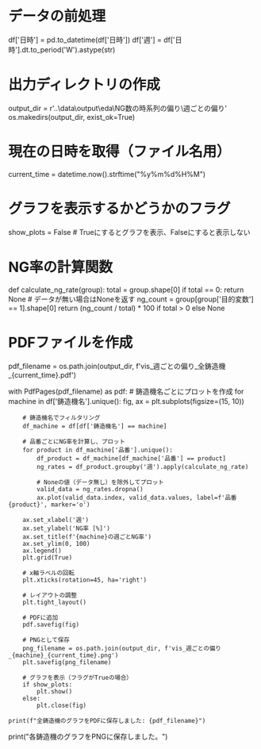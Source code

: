 # データの前処理
df['日時'] = pd.to_datetime(df['日時'])
df['週'] = df['日時'].dt.to_period('W').astype(str)

# 出力ディレクトリの作成
output_dir = r'..\data\output\eda\NG数の時系列の偏り\週ごとの偏り'
os.makedirs(output_dir, exist_ok=True)

# 現在の日時を取得（ファイル名用）
current_time = datetime.now().strftime("%y%m%d%H%M")

# グラフを表示するかどうかのフラグ
show_plots = False  # Trueにするとグラフを表示、Falseにすると表示しない

# NG率の計算関数
def calculate_ng_rate(group):
    total = group.shape[0]
    if total == 0:
        return None  # データが無い場合はNoneを返す
    ng_count = group[group['目的変数'] == 1].shape[0]
    return (ng_count / total) * 100 if total > 0 else None

# PDFファイルを作成
pdf_filename = os.path.join(output_dir, f'vis_週ごとの偏り_全鋳造機_{current_time}.pdf')

with PdfPages(pdf_filename) as pdf:
    # 鋳造機名ごとにプロットを作成
    for machine in df['鋳造機名'].unique():
        fig, ax = plt.subplots(figsize=(15, 10))
        
        # 鋳造機名でフィルタリング
        df_machine = df[df['鋳造機名'] == machine]
        
        # 品番ごとにNG率を計算し、プロット
        for product in df_machine['品番'].unique():
            df_product = df_machine[df_machine['品番'] == product]
            ng_rates = df_product.groupby('週').apply(calculate_ng_rate)
            
            # Noneの値（データ無し）を除外してプロット
            valid_data = ng_rates.dropna()
            ax.plot(valid_data.index, valid_data.values, label=f'品番 {product}', marker='o')
        
        ax.set_xlabel('週')
        ax.set_ylabel('NG率 [%]')
        ax.set_title(f'{machine}の週ごとNG率')
        ax.set_ylim(0, 100)
        ax.legend()
        plt.grid(True)
        
        # x軸ラベルの回転
        plt.xticks(rotation=45, ha='right')
        
        # レイアウトの調整
        plt.tight_layout()
        
        # PDFに追加
        pdf.savefig(fig)
        
        # PNGとして保存
        png_filename = os.path.join(output_dir, f'vis_週ごとの偏り_{machine}_{current_time}.png')
        plt.savefig(png_filename)
        
        # グラフを表示（フラグがTrueの場合）
        if show_plots:
            plt.show()
        else:
            plt.close(fig)
    
    print(f"全鋳造機のグラフをPDFに保存しました: {pdf_filename}")

print("各鋳造機のグラフをPNGに保存しました。")

